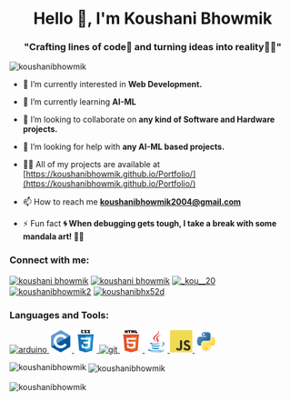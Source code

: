 <h1 align="center">Hello 👋, I'm Koushani Bhowmik</h1>
<h3 align="center">"Crafting lines of code🌱 and turning ideas into reality👨‍💻"</h3>

<p align="left"> <img src="https://komarev.com/ghpvc/?username=koushanibhowmik&label=Profile%20views&color=0e75b6&style=flat" alt="koushanibhowmik" /> </p>

- 🔭 I’m currently interested in **Web Development.**

- 🌱 I’m currently learning **AI-ML**

- 👯 I’m looking to collaborate on **any kind of Software and Hardware projects.**

- 🤝 I’m looking for help with **any AI-ML based projects.**

- 👨‍💻 All of my projects are available at [https://koushanibhowmik.github.io/Portfolio/](https://koushanibhowmik.github.io/Portfolio/)

- 📫 How to reach me **koushanibhowmik2004@gmail.com**

- ⚡ Fun fact **🌀 When debugging gets tough, I take a break with some mandala art! 🎨✨**

<h3 align="left">Connect with me:</h3>
<p align="left">
<a href="https://linkedin.com/in/koushani bhowmik" target="blank"><img align="center" src="https://raw.githubusercontent.com/rahuldkjain/github-profile-readme-generator/master/src/images/icons/Social/linked-in-alt.svg" alt="koushani bhowmik" height="30" width="40" /></a>
<a href="https://fb.com/koushani bhowmik" target="blank"><img align="center" src="https://raw.githubusercontent.com/rahuldkjain/github-profile-readme-generator/master/src/images/icons/Social/facebook.svg" alt="koushani bhowmik" height="30" width="40" /></a>
<a href="https://instagram.com/_kou__20" target="blank"><img align="center" src="https://raw.githubusercontent.com/rahuldkjain/github-profile-readme-generator/master/src/images/icons/Social/instagram.svg" alt="_kou__20" height="30" width="40" /></a>
<a href="https://www.hackerrank.com/koushanibhowmik2" target="blank"><img align="center" src="https://raw.githubusercontent.com/rahuldkjain/github-profile-readme-generator/master/src/images/icons/Social/hackerrank.svg" alt="koushanibhowmik2" height="30" width="40" /></a>
<a href="https://auth.geeksforgeeks.org/user/koushanibhx52d" target="blank"><img align="center" src="https://raw.githubusercontent.com/rahuldkjain/github-profile-readme-generator/master/src/images/icons/Social/geeks-for-geeks.svg" alt="koushanibhx52d" height="30" width="40" /></a>
</p>

<h3 align="left">Languages and Tools:</h3>
<p align="left"> <a href="https://www.arduino.cc/" target="_blank" rel="noreferrer"> <img src="https://cdn.worldvectorlogo.com/logos/arduino-1.svg" alt="arduino" width="40" height="40"/> </a> <a href="https://www.cprogramming.com/" target="_blank" rel="noreferrer"> <img src="https://raw.githubusercontent.com/devicons/devicon/master/icons/c/c-original.svg" alt="c" width="40" height="40"/> </a> <a href="https://www.w3schools.com/css/" target="_blank" rel="noreferrer"> <img src="https://raw.githubusercontent.com/devicons/devicon/master/icons/css3/css3-original-wordmark.svg" alt="css3" width="40" height="40"/> </a> <a href="https://git-scm.com/" target="_blank" rel="noreferrer"> <img src="https://www.vectorlogo.zone/logos/git-scm/git-scm-icon.svg" alt="git" width="40" height="40"/> </a> <a href="https://www.w3.org/html/" target="_blank" rel="noreferrer"> <img src="https://raw.githubusercontent.com/devicons/devicon/master/icons/html5/html5-original-wordmark.svg" alt="html5" width="40" height="40"/> </a> <a href="https://www.java.com" target="_blank" rel="noreferrer"> <img src="https://raw.githubusercontent.com/devicons/devicon/master/icons/java/java-original.svg" alt="java" width="40" height="40"/> </a> <a href="https://developer.mozilla.org/en-US/docs/Web/JavaScript" target="_blank" rel="noreferrer"> <img src="https://raw.githubusercontent.com/devicons/devicon/master/icons/javascript/javascript-original.svg" alt="javascript" width="40" height="40"/> </a> <a href="https://www.python.org" target="_blank" rel="noreferrer"> <img src="https://raw.githubusercontent.com/devicons/devicon/master/icons/python/python-original.svg" alt="python" width="40" height="40"/> </a> </p>

<p><img align="left" src="https://github-readme-stats.vercel.app/api/top-langs?username=koushanibhowmik&show_icons=true&locale=en&layout=compact" alt="koushanibhowmik" /></p>

<p>&nbsp;<img align="center" src="https://github-readme-stats.vercel.app/api?username=koushanibhowmik&show_icons=true&locale=en" alt="koushanibhowmik" /></p>

<p><img align="center" src="https://github-readme-streak-stats.herokuapp.com/?user=koushanibhowmik&" alt="koushanibhowmik" /></p>
